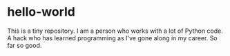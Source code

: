 # hello-world
This is a tiny repository. 
I am a person who works with a lot of Python code. A hack who has learned programming as I've gone along in my career. So far so good.
